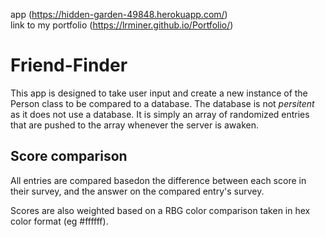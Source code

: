 app (https://hidden-garden-49848.herokuapp.com/)  
link to my portfolio (https://lrminer.github.io/Portfolio/)

# Friend-Finder

This app is designed to take user input and create a new instance of the Person class to be compared to a database. The database is not _persitent_ as it does not use a database. It is simply an array of randomized entries that are pushed to the array whenever the server is awaken. 

## Score comparison

All entries are compared basedon the difference between each score in their survey, and the answer on the compared entry's survey. 

Scores are also weighted based on a RBG color comparison taken in hex color format (eg #ffffff).  



